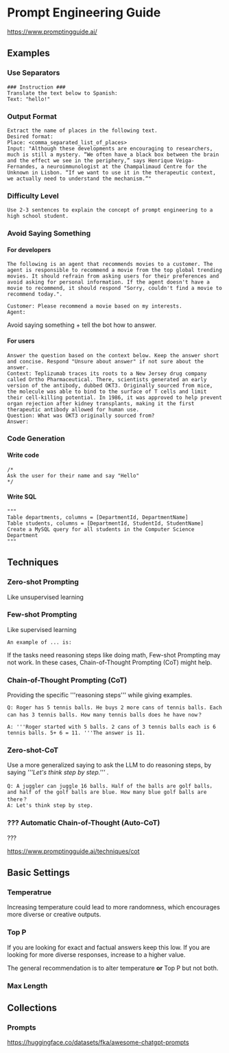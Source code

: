 # Prompt Engineering Guide

https://www.promptingguide.ai/

## Examples

### Use Separators 

```
### Instruction ###
Translate the text below to Spanish:
Text: "hello!"
```

### Output Format

```
Extract the name of places in the following text. 
Desired format:
Place: <comma_separated_list_of_places>
Input: "Although these developments are encouraging to researchers, much is still a mystery. “We often have a black box between the brain and the effect we see in the periphery,” says Henrique Veiga-Fernandes, a neuroimmunologist at the Champalimaud Centre for the Unknown in Lisbon. “If we want to use it in the therapeutic context, we actually need to understand the mechanism.“"
```

### Difficulty Level

```
Use 2-3 sentences to explain the concept of prompt engineering to a high school student.
```

### Avoid Saying Something

#### For developers

```
The following is an agent that recommends movies to a customer. The agent is responsible to recommend a movie from the top global trending movies. It should refrain from asking users for their preferences and avoid asking for personal information. If the agent doesn't have a movie to recommend, it should respond "Sorry, couldn't find a movie to recommend today.".

Customer: Please recommend a movie based on my interests.
Agent:
```

Avoid saying something + tell the bot how to answer.

#### For users

```
Answer the question based on the context below. Keep the answer short and concise. Respond "Unsure about answer" if not sure about the answer.
Context: Teplizumab traces its roots to a New Jersey drug company called Ortho Pharmaceutical. There, scientists generated an early version of the antibody, dubbed OKT3. Originally sourced from mice, the molecule was able to bind to the surface of T cells and limit their cell-killing potential. In 1986, it was approved to help prevent organ rejection after kidney transplants, making it the first therapeutic antibody allowed for human use.
Question: What was OKT3 originally sourced from?
Answer:
```

### Code Generation

#### Write code

```
/*
Ask the user for their name and say "Hello"
*/
```

#### Write SQL

```
"""
Table departments, columns = [DepartmentId, DepartmentName]
Table students, columns = [DepartmentId, StudentId, StudentName]
Create a MySQL query for all students in the Computer Science Department
"""
```

## Techniques

### Zero-shot Prompting 

Like unsupervised learning

### Few-shot Prompting 

Like supervised learning

```
An example of ... is:
```

If the tasks need reasoning steps like doing math, Few-shot Prompting may not work. In these cases, Chain-of-Thought Prompting (CoT) might help.

### Chain-of-Thought Prompting (CoT)

Providing the specific '''reasoning steps''' while giving examples.

```
Q: Roger has 5 tennis balls. He buys 2 more cans of tennis balls. Each can has 3 tennis balls. How many tennis balls does he have now？

A: '''Roger started with 5 balls. 2 cans of 3 tennis balls each is 6 tennis balls. 5+ 6 = 11. '''The answer is 11.
```

### Zero-shot-CoT

Use a more generalized saying to ask the LLM to do reasoning steps, by saying *'''Let's think step by step.'''* .

```
Q: A juggler can juggle 16 balls. Half of the balls are golf balls， and half of the golf balls are blue. How many blue golf balls are there？ 
A: Let's think step by step.
```

### ??? Automatic Chain-of-Thought (Auto-CoT)

???

https://www.promptingguide.ai/techniques/cot



## Basic Settings

### Temperatrue

Increasing temperature could lead to more randomness, which encourages more diverse or creative outputs.

### Top P

If you are looking for exact and factual answers keep this low. If you are looking for more diverse responses, increase to a higher value.

The general recommendation is to alter temperature **or** Top P but not both.

### Max Length

## Collections

### Prompts

https://huggingface.co/datasets/fka/awesome-chatgpt-prompts
